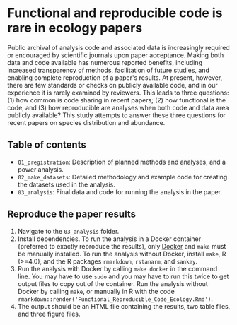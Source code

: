 # Functional and reproducible code is rare in ecology papers

Public archival of analysis code and associated data is increasingly required or encouraged by scientific journals upon paper acceptance.
Making both data and code available has numerous reported benefits, including increased transparency of methods, facilitation of future studies, and enabling complete reproduction of a paper's results.
At present, however, there are few standards or checks on publicly available code, and in our experience it is rarely examined by reviewers.
This leads to three questions: (1) how common is code sharing in recent papers; (2) how functional is the code, and (3) how reproducible are analyses when both code and data area publicly available?
This study attempts to answer these three questions for recent papers on species distribution and abundance.

## Table of contents

* `01_pregistration`: Description of planned methods and analyses, and a power analysis.
* `02_make_datasets`: Detailed methodology and example code for creating the datasets used in the analysis.
* `03_analysis`: Final data and code for running the analysis in the paper.

## Reproduce the paper results

1. Navigate to the `03_analysis` folder.
2. Install dependencies. To run the analysis in a Docker container (preferred to exactly reproduce the results), only [Docker](https://www.docker.com/) and `make` must be manually installed. To run the analysis without Docker, install `make`, R (>=4.0), and the R packages `rmarkdown`, `rstanarm`, and `sankey`.
3. Run the analysis with Docker by calling `make docker` in the command line. You may have to use `sudo` and you may have to run this twice to get output files to copy out of the container. Run the analysis without Docker by calling `make`, or manually in R with the code `rmarkdown::render('Functional_Reproducible_Code_Ecology.Rmd')`.
4. The output should be an HTML file containing the results, two table files, and three figure files.
